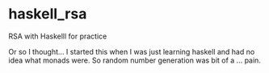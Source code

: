 # haskell_rsa
RSA with Haskelll for practice

Or so I thought... I started this when I was just learning haskell and had no idea what monads were. So random number generation was bit of a ... pain.
